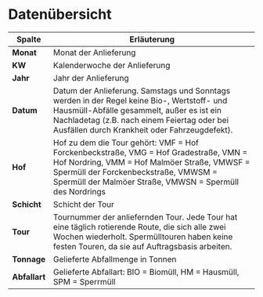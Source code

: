 # Datenübersicht

| **Spalte**  | **Erläuterung**                                                                                                                                  |
|-------------|--------------------------------------------------------------------------------------------------------------------------------------------------|
| **Monat**   | Monat der Anlieferung                                                                                                                           |
| **KW**      | Kalenderwoche der Anlieferung                                                                                                                    |
| **Jahr**    | Jahr der Anlieferung                                                                                                                            |
| **Datum**   | Datum der Anlieferung. Samstags und Sonntags werden in der Regel keine Bio-, Wertstoff- und Hausmüll-Abfälle gesammelt, außer es ist ein Nachladetag (z.B. nach einem Feiertag oder bei Ausfällen durch Krankheit oder Fahrzeugdefekt). |
| **Hof**     | Hof zu dem die Tour gehört: VMF = Hof Forckenbeckstraße, VMG = Hof Gradestraße, VMN = Hof Nordring, VMM = Hof Malmöer Straße, VMWSF = Spermüll der Forckenbeckstraße, VMWSM = Spermüll der Malmöer Straße, VMWSN = Spermüll des Nordrings |
| **Schicht** | Schicht der Tour                                                                                                                                |
| **Tour**    | Tournummer der anliefernden Tour. Jede Tour hat eine täglich rotierende Route, die sich alle zwei Wochen wiederholt. Spermülltouren haben keine festen Touren, da sie auf Auftragsbasis arbeiten. |
| **Tonnage** | Gelieferte Abfallmenge in Tonnen                                                                                                                 |
| **Abfallart** | Gelieferte Abfallart: BIO = Biomüll, HM = Hausmüll, SPM = Sperrmüll                                                              |